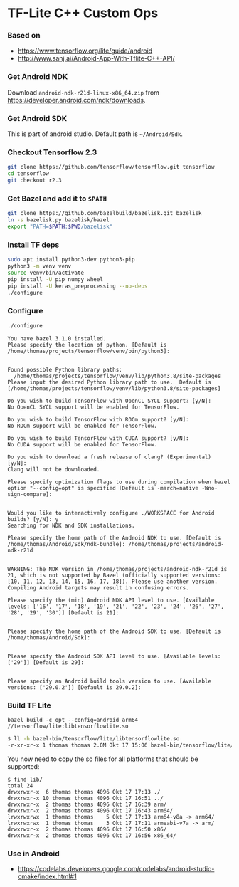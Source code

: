 # TF-Lite C++ Custom Ops

### Based on

* https://www.tensorflow.org/lite/guide/android
* http://www.sanj.ai/Android-App-With-Tflite-C++-API/

### Get Android NDK

Download `android-ndk-r21d-linux-x86_64.zip` from https://developer.android.com/ndk/downloads.

### Get Android SDK

This is part of android studio. Default path is `~/Android/Sdk`.

### Checkout Tensorflow 2.3

```bash
git clone https://github.com/tensorflow/tensorflow.git tensorflow
cd tensorflow
git checkout r2.3
```

### Get Bazel and add it to `$PATH`

```bash
git clone https://github.com/bazelbuild/bazelisk.git bazelisk
ln -s bazelisk.py bazelisk/bazel
export "PATH=$PATH:$PWD/bazelisk"
```

### Install TF deps

```bash
sudo apt install python3-dev python3-pip
python3 -m venv venv
source venv/bin/activate
pip install -U pip numpy wheel
pip install -U keras_preprocessing --no-deps
./configure
```

### Configure

```bash
./configure
```

```
You have bazel 3.1.0 installed.
Please specify the location of python. [Default is /home/thomas/projects/tensorflow/venv/bin/python3]: 


Found possible Python library paths:
  /home/thomas/projects/tensorflow/venv/lib/python3.8/site-packages
Please input the desired Python library path to use.  Default is [/home/thomas/projects/tensorflow/venv/lib/python3.8/site-packages]

Do you wish to build TensorFlow with OpenCL SYCL support? [y/N]: 
No OpenCL SYCL support will be enabled for TensorFlow.

Do you wish to build TensorFlow with ROCm support? [y/N]: 
No ROCm support will be enabled for TensorFlow.

Do you wish to build TensorFlow with CUDA support? [y/N]: 
No CUDA support will be enabled for TensorFlow.

Do you wish to download a fresh release of clang? (Experimental) [y/N]: 
Clang will not be downloaded.

Please specify optimization flags to use during compilation when bazel option "--config=opt" is specified [Default is -march=native -Wno-sign-compare]: 


Would you like to interactively configure ./WORKSPACE for Android builds? [y/N]: y
Searching for NDK and SDK installations.

Please specify the home path of the Android NDK to use. [Default is /home/thomas/Android/Sdk/ndk-bundle]: /home/thomas/projects/android-ndk-r21d


WARNING: The NDK version in /home/thomas/projects/android-ndk-r21d is 21, which is not supported by Bazel (officially supported versions: [10, 11, 12, 13, 14, 15, 16, 17, 18]). Please use another version. Compiling Android targets may result in confusing errors.

Please specify the (min) Android NDK API level to use. [Available levels: ['16', '17', '18', '19', '21', '22', '23', '24', '26', '27', '28', '29', '30']] [Default is 21]:   


Please specify the home path of the Android SDK to use. [Default is /home/thomas/Android/Sdk]: 


Please specify the Android SDK API level to use. [Available levels: ['29']] [Default is 29]: 


Please specify an Android build tools version to use. [Available versions: ['29.0.2']] [Default is 29.0.2]: 
```

### Build TF Lite

```
bazel build -c opt --config=android_arm64 //tensorflow/lite:libtensorflowlite.so
```

```bash
$ ll -h bazel-bin/tensorflow/lite/libtensorflowlite.so
-r-xr-xr-x 1 thomas thomas 2.0M Okt 17 15:06 bazel-bin/tensorflow/lite/libtensorflowlite.so*
```

You now need to copy the so files for all platforms that should be supported:

```
$ find lib/
total 24
drwxrwxr-x  6 thomas thomas 4096 Okt 17 17:13 ./
drwxrwxr-x 10 thomas thomas 4096 Okt 17 16:51 ../
drwxrwxr-x  2 thomas thomas 4096 Okt 17 16:39 arm/
drwxrwxr-x  2 thomas thomas 4096 Okt 17 16:43 arm64/
lrwxrwxrwx  1 thomas thomas    5 Okt 17 17:13 arm64-v8a -> arm64/
lrwxrwxrwx  1 thomas thomas    3 Okt 17 17:11 armeabi-v7a -> arm/
drwxrwxr-x  2 thomas thomas 4096 Okt 17 16:50 x86/
drwxrwxr-x  2 thomas thomas 4096 Okt 17 16:56 x86_64/
```

### Use in Android

* https://codelabs.developers.google.com/codelabs/android-studio-cmake/index.html#1

